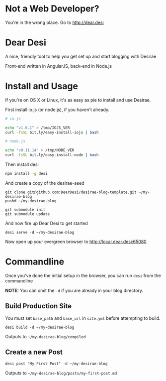 Not a Web Developer?
====================

You're in the wrong place. Go to <http://dear.desi>

Dear Desi
=========

A nice, friendly tool to help you get set up and start blogging with Desirae

Front-end written in AngularJS, back-end in Node.js

Install and Usage
=================

If you're on OS X or Linux, it's as easy as pie to install and use Desirae.

First install io.js (or node.js), if you haven't already.

```bash
# io.js

echo "v1.0.1" > /tmp/IOJS_VER
curl -fsSL bit.ly/easy-install-iojs | bash

# node.js

echo "v0.11.14" > /tmp/NODE_VER
curl -fsSL bit.ly/easy-install-node | bash
```

Then install desi

```bash
npm install -g desi
```

And create a copy of the desirae-seed

```
git clone git@github.com:DearDesi/desirae-blog-template.git ~/my-desirae-blog
pushd ~/my-desirae-blog

git submodule init
git submodule update
```

And now fire up Dear Desi to get started

```
desi serve -d ~/my-desirae-blog
```

Now open up your evergreen browser to <http://local.dear.desi:65080>

Commandline
===========

Once you've done the initial setup in the browser, you can run `desi` from the commandline

**NOTE:** You can omit the `-d` if you are already in your blog directory.

Build Production Site
---------------------

You must set `base_path` and `base_url` in `site.yml` before attempting to build.

```
desi build -d ~/my-desirae-blog
```

Outputs to `~/my-desirae-blog/compiled`

Create a new Post
-----------------

```
desi post "My First Post" -d ~/my-desirae-blog
```

Outputs to `~/my-desirae-blog/posts/my-first-post.md`
